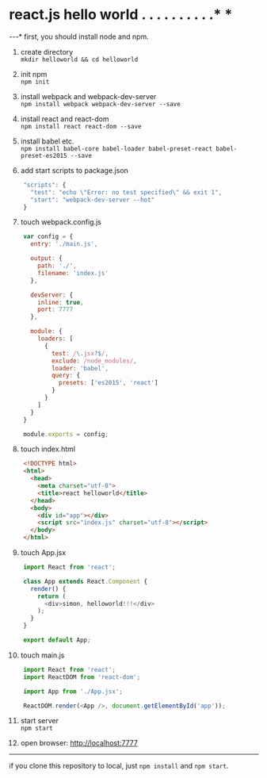 # react.js hello world . . . . . . . . . .* *
---*
first, you should install node and npm.

1. create directory  
    `mkdir helloworld && cd helloworld`

2. init npm  
    `npm init`

3. install webpack and webpack-dev-server  
    `npm install webpack webpack-dev-server --save`

4. install react and react-dom  
    `npm install react react-dom --save`

5. install babel etc.  
    `npm install babel-core babel-loader babel-preset-react babel-preset-es2015 --save`

6. add start scripts to package.json
```javascript
    "scripts": {
      "test": "echo \"Error: no test specified\" && exit 1",
      "start": "webpack-dev-server --hot"
    }
```

7. touch webpack.config.js
```javascript
    var config = {
      entry: './main.js',

      output: {
        path: './',
        filename: 'index.js'
      },

      devServer: {
        inline: true,
        port: 7777
      },

      module: {
        loaders: [
          {
            test: /\.jsx?$/,
            exclude: /node_modules/,
            loader: 'babel',
            query: {
              presets: ['es2015', 'react']
            }
          }
        ]
      }
    }

    module.exports = config;
```

8. touch index.html
```html
    <!DOCTYPE html>
    <html>
      <head>
        <meta charset="utf-8">
        <title>react helloworld</title>
      </head>
      <body>
        <div id="app"></div>
        <script src="index.js" charset="utf-8"></script>
      </body>
    </html>
```

9. touch App.jsx
```javascript
    import React from 'react';

    class App extends React.Component {
      render() {
        return (
          <div>simon, helloworld!!!</div>
        );
      }
    }

    export default App;
```

10. touch main.js
```javascript
    import React from 'react';
    import ReactDOM from 'react-dom';

    import App from './App.jsx';

    ReactDOM.render(<App />, document.getElementById('app'));
```

11. start server  
    `npm start`

12. open browser: [http://localhost:7777](http://localhost:7777)

---
if you clone this repository to local, just `npm install` and `npm start`.
